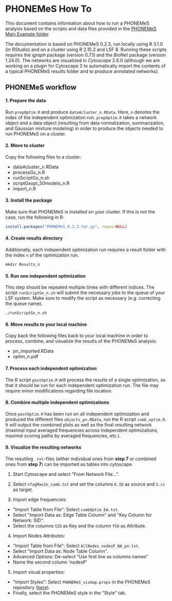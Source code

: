# PHONEMeS How To

This document contains information about how to run a PHONEMeS analysis based on the scripts and data files provided in the [PHONEMeS Main Example folder](https://github.com/saezlab/PHONEMeS/tree/master/Example/Example_MainData).

The documentation is based on PHONEMeS 0.2.3, run locally using R 3.1.0 (in RStudio) and on a cluster using R 2.15.2 and LSF 8. Running these scripts requires the *igraph* package (version 0.7.1) and the *BioNet* package (version 1.24.0). The networks are visualized in *Cytoscape* 2.8.0 (although we are working on a plugin for Cytoscape 3 to automatically import the contents of a typical PHONEMeS results folder and to produce annotated networks).

## PHONEMeS workflow

#### 1. Prepare the data
Run `prepOptim.R` and produce `data4cluster_n.RData`. Here, `n` denotes the index of the independent optimization run.
`prepOptim.R` takes a network object and a data object (resulting from data normalization, summarization, and Gaussian mixture modeling) in order to produce the objects needed to run PHONEMeS on a cluster.

#### 2. Move to cluster
Copy the following files to a cluster:
* data4cluster_n.RData
* processGx_n.R
* runScriptGx_n.sh
* scriptGxopt_50models_n.R
* import_n.R

#### 3. Install the package
Make sure that PHONEMeS is installed on your cluster. If this is not the case, run the following in R:
```R
install.packages("PHONEMeS_0.2.3.tar.gz", repos=NULL)
```

#### 4. Create results directory
Additionally, each independent optimization run requires a result folder with the index `n` of the optimization run.
```
mkdir Results_n
```

#### 5. Run one independent optimization
This step should be repeated multiple times with different indices. The script `runScriptGx_n.sh` will submit the necessary jobs to the queue of your LSF system. Make sure to modify the script as necessary (e.g. correcting the queue name).
```
./runScriptGx_n.sh
```

#### 6. Move results to your local machine
Copy back the following files back to your local machine in order to process, combine, and visualize the results of the PHONEMeS analysis:
* pn_imported.RData
* optim_n.pdf

#### 7. Process each independent optimization
The R script `postOptim.R` will process the results of a single optimization, so that it should be run for each independent optimization run. The file may require minor modifications regarding file location.

#### 8. Combine multiple independent optimizations
Once `postOptim.R` has been run on all independent optimization and produced the different files `objects_pn.RData`, run the R script `comb_optim.R`. It will output the combined plots as well as the final resulting network (maximal input averaged frequencies across independent optimizations, maximal scoring paths by averaged frequencies, etc.).

#### 9. Visualize the resulting networks
The resulting `.txt`-files (either individual ones from **step 7** or combined ones from **step 7**) can be imported as tables into cytoscape.

1. Start Cytoscape and select "From Network File...".

2. Select `nTagMaxIn_comb.txt` and set the columns `K.ID` as source and `S.cc` as target.

3. Import edge frequencies: 
  * "Import Table from File": Select `combOptim_EA.txt`. 
  * Select "Import Data as: Edge Table Column" and "Key Column for Network: SID". 
  * Select the columns `SID` as Key and the column `f50` as Attribute.

4. Import Nodes Attributes:
  * "Import Table from File": Select `AllNodes_nodesP_NA_pn.txt`. 
  * Select "Import Data as: Node Table Column".
  * Advanced Options: De-select "Use first line as columns names"
  * Name the second column 'nodesP'

5. Import visual properties:
  * "Import Styles": Select `PHONEMeS_vizmap.props` in the PHONEMeS repository ([here](https://github.com/saezlab/PHONEMeS/tree/master/Example)).
  * Finally, select the PHONEMeS style in the "Style" tab.
